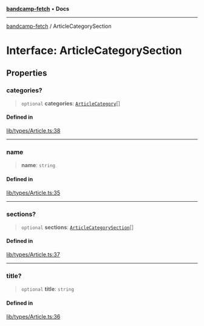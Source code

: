[**bandcamp-fetch**](../README.md) • **Docs**

***

[bandcamp-fetch](../README.md) / ArticleCategorySection

# Interface: ArticleCategorySection

## Properties

### categories?

> `optional` **categories**: [`ArticleCategory`](ArticleCategory.md)[]

#### Defined in

[lib/types/Article.ts:38](https://github.com/patrickkfkan/bandcamp-fetch/blob/d7908af6ae5080a27ddea05f2631b8fc5129d64d/src/lib/types/Article.ts#L38)

***

### name

> **name**: `string`

#### Defined in

[lib/types/Article.ts:35](https://github.com/patrickkfkan/bandcamp-fetch/blob/d7908af6ae5080a27ddea05f2631b8fc5129d64d/src/lib/types/Article.ts#L35)

***

### sections?

> `optional` **sections**: [`ArticleCategorySection`](ArticleCategorySection.md)[]

#### Defined in

[lib/types/Article.ts:37](https://github.com/patrickkfkan/bandcamp-fetch/blob/d7908af6ae5080a27ddea05f2631b8fc5129d64d/src/lib/types/Article.ts#L37)

***

### title?

> `optional` **title**: `string`

#### Defined in

[lib/types/Article.ts:36](https://github.com/patrickkfkan/bandcamp-fetch/blob/d7908af6ae5080a27ddea05f2631b8fc5129d64d/src/lib/types/Article.ts#L36)
